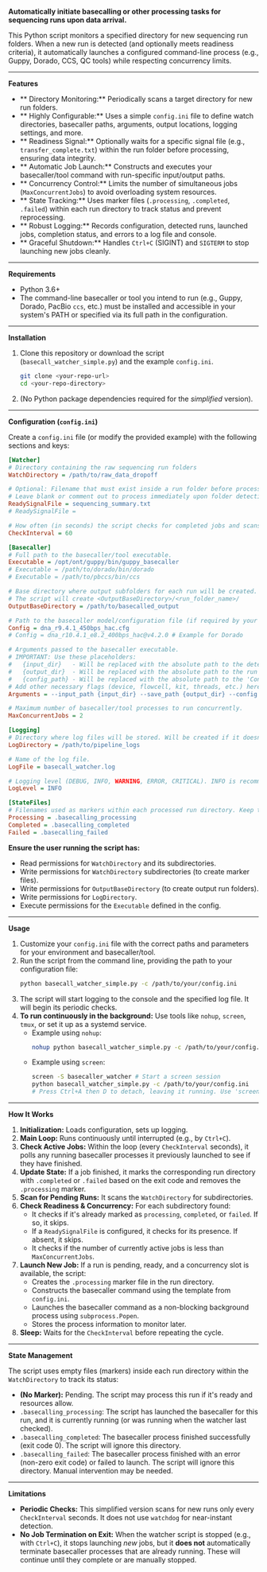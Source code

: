 
**Automatically initiate basecalling or other processing tasks for sequencing runs upon data arrival.**

This Python script monitors a specified directory for new sequencing run folders. When a new run is detected (and optionally meets readiness criteria), it automatically launches a configured command-line process (e.g., Guppy, Dorado, CCS, QC tools) while respecting concurrency limits.

---

 **Features**
*   ** Directory Monitoring:** Periodically scans a target directory for new run folders.
*   ** Highly Configurable:** Uses a simple `config.ini` file to define watch directories, basecaller paths, arguments, output locations, logging settings, and more.
*   ** Readiness Signal:** Optionally waits for a specific signal file (e.g., `transfer_complete.txt`) within the run folder before processing, ensuring data integrity.
*   ** Automatic Job Launch:** Constructs and executes your basecaller/tool command with run-specific input/output paths.
*   ** Concurrency Control:** Limits the number of simultaneous jobs (`MaxConcurrentJobs`) to avoid overloading system resources.
*   ** State Tracking:** Uses marker files (`.processing`, `.completed`, `.failed`) within each run directory to track status and prevent reprocessing.
*   ** Robust Logging:** Records configuration, detected runs, launched jobs, completion status, and errors to a log file and console.
*   ** Graceful Shutdown:** Handles `Ctrl+C` (SIGINT) and `SIGTERM` to stop launching new jobs cleanly.

---

 **Requirements**
*   Python 3.6+
*   The command-line basecaller or tool you intend to run (e.g., Guppy, Dorado, PacBio `ccs`, etc.) must be installed and accessible in your system's PATH or specified via its full path in the configuration.

---

 **Installation**
1.  Clone this repository or download the script (`basecall_watcher_simple.py`) and the example `config.ini`.
    ```bash
    git clone <your-repo-url>
    cd <your-repo-directory>
    ```
2.  (No Python package dependencies required for the *simplified* version).

---

**Configuration (`config.ini`)**

Create a `config.ini` file (or modify the provided example) with the following sections and keys:

```ini
[Watcher]
# Directory containing the raw sequencing run folders
WatchDirectory = /path/to/raw_data_dropoff

# Optional: Filename that must exist inside a run folder before processing.
# Leave blank or comment out to process immediately upon folder detection (if slot available).
ReadySignalFile = sequencing_summary.txt
# ReadySignalFile =

# How often (in seconds) the script checks for completed jobs and scans for new runs.
CheckInterval = 60

[Basecaller]
# Full path to the basecaller/tool executable.
Executable = /opt/ont/guppy/bin/guppy_basecaller
# Executable = /path/to/dorado/bin/dorado
# Executable = /path/to/pbccs/bin/ccs

# Base directory where output subfolders for each run will be created.
# The script will create <OutputBaseDirectory>/<run_folder_name>/
OutputBaseDirectory = /path/to/basecalled_output

# Path to the basecaller model/configuration file (if required by your tool).
Config = dna_r9.4.1_450bps_hac.cfg
# Config = dna_r10.4.1_e8.2_400bps_hac@v4.2.0 # Example for Dorado

# Arguments passed to the basecaller executable.
# IMPORTANT: Use these placeholders:
#   {input_dir}   - Will be replaced with the absolute path to the detected run folder.
#   {output_dir}  - Will be replaced with the absolute path to the run's specific output folder.
#   {config_path} - Will be replaced with the absolute path to the 'Config' file specified above.
# Add other necessary flags (device, flowcell, kit, threads, etc.) here.
Arguments = --input_path {input_dir} --save_path {output_dir} --config {config_path} --device cuda:0 --records_per_fastq 0 --recursive

# Maximum number of basecaller/tool processes to run concurrently.
MaxConcurrentJobs = 2

[Logging]
# Directory where log files will be stored. Will be created if it doesn't exist.
LogDirectory = /path/to/pipeline_logs

# Name of the log file.
LogFile = basecall_watcher.log

# Logging level (DEBUG, INFO, WARNING, ERROR, CRITICAL). INFO is recommended for production.
LogLevel = INFO

[StateFiles]
# Filenames used as markers within each processed run directory. Keep these simple.
Processing = .basecalling_processing
Completed = .basecalling_completed
Failed = .basecalling_failed
```

**Ensure the user running the script has:**
*   Read permissions for `WatchDirectory` and its subdirectories.
*   Write permissions for `WatchDirectory` subdirectories (to create marker files).
*   Write permissions for `OutputBaseDirectory` (to create output run folders).
*   Write permissions for `LogDirectory`.
*   Execute permissions for the `Executable` defined in the config.

---

**Usage**

1.  Customize your `config.ini` file with the correct paths and parameters for your environment and basecaller/tool.
2.  Run the script from the command line, providing the path to your configuration file:
    ```bash
    python basecall_watcher_simple.py -c /path/to/your/config.ini
    ```
3.  The script will start logging to the console and the specified log file. It will begin its periodic checks.
4.  **To run continuously in the background:** Use tools like `nohup`, `screen`, `tmux`, or set it up as a systemd service.
    *   Example using `nohup`:
        ```bash
        nohup python basecall_watcher_simple.py -c /path/to/your/config.ini > /path/to/pipeline_logs/watcher_stdout.log 2>&1 &
        ```
    *   Example using `screen`:
        ```bash
        screen -S basecaller_watcher # Start a screen session
        python basecall_watcher_simple.py -c /path/to/your/config.ini
        # Press Ctrl+A then D to detach, leaving it running. Use 'screen -r basecaller_watcher' to reattach.
        ```

---

**How It Works**
1.  **Initialization:** Loads configuration, sets up logging.
2.  **Main Loop:** Runs continuously until interrupted (e.g., by `Ctrl+C`).
3.  **Check Active Jobs:** Within the loop (every `CheckInterval` seconds), it polls any running basecaller processes it previously launched to see if they have finished.
4.  **Update State:** If a job finished, it marks the corresponding run directory with `.completed` or `.failed` based on the exit code and removes the `.processing` marker.
5.  **Scan for Pending Runs:** It scans the `WatchDirectory` for subdirectories.
6.  **Check Readiness & Concurrency:** For each subdirectory found:
    *   It checks if it's already marked as `processing`, `completed`, or `failed`. If so, it skips.
    *   If a `ReadySignalFile` is configured, it checks for its presence. If absent, it skips.
    *   It checks if the number of currently active jobs is less than `MaxConcurrentJobs`.
7.  **Launch New Job:** If a run is pending, ready, and a concurrency slot is available, the script:
    *   Creates the `.processing` marker file in the run directory.
    *   Constructs the basecaller command using the template from `config.ini`.
    *   Launches the basecaller command as a non-blocking background process using `subprocess.Popen`.
    *   Stores the process information to monitor later.
8.  **Sleep:** Waits for the `CheckInterval` before repeating the cycle.

---

**State Management**

The script uses empty files (markers) inside each run directory within the `WatchDirectory` to track its status:
*   **(No Marker):** Pending. The script may process this run if it's ready and resources allow.
*   `.basecalling_processing`: The script has launched the basecaller for this run, and it is currently running (or was running when the watcher last checked).
*   `.basecalling_completed`: The basecaller process finished successfully (exit code 0). The script will ignore this directory.
*   `.basecalling_failed`: The basecaller process finished with an error (non-zero exit code) or failed to launch. The script will ignore this directory. Manual intervention may be needed.

---

**Limitations**
*   **Periodic Checks:** This simplified version scans for new runs only every `CheckInterval` seconds. It does not use `watchdog` for near-instant detection.
*   **No Job Termination on Exit:** When the watcher script is stopped (e.g., with `Ctrl+C`), it stops launching *new* jobs, but it **does not** automatically terminate basecaller processes that are already running. These will continue until they complete or are manually stopped.

